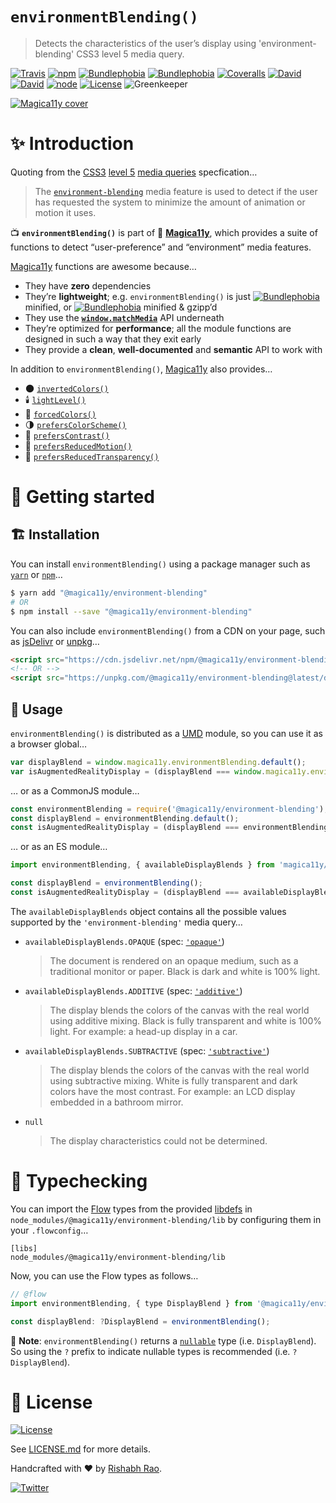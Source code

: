 `environmentBlending()`
========================
> Detects the characteristics of the user’s display using 'environment-blending' CSS3 level 5 media query.

[![Travis](https://img.shields.io/travis/com/magica11y/environment-blending.svg?style=for-the-badge)](https://travis-ci.com/magica11y/environment-blending)
[![npm](https://img.shields.io/npm/v/@magica11y/environment-blending.svg?style=for-the-badge "NPM")](https://www.npmjs.com/package/@magica11y/environment-blending)
[![Bundlephobia](https://img.shields.io/bundlephobia/min/@magica11y/environment-blending.svg?style=for-the-badge "Bundle size (minified)")](https://bundlephobia.com/result?p=@magica11y/environment-blending)
[![Bundlephobia](https://img.shields.io/bundlephobia/minzip/@magica11y/environment-blending.svg?style=for-the-badge "Bundle size (minified+gzipped)")](https://bundlephobia.com/result?p=@magica11y/environment-blending)
[![Coveralls](https://img.shields.io/coveralls/magica11y/environment-blending.svg?style=for-the-badge "Test coverage status")](https://coveralls.io/r/magica11y/environment-blending)
[![David](https://img.shields.io/david/magica11y/environment-blending.svg?style=for-the-badge "Dependencies")](https://david-dm.org/magica11y/environment-blending)
[![David](https://img.shields.io/david/dev/magica11y/environment-blending.svg?style=for-the-badge "Dev Dependencies")](https://david-dm.org/magica11y/environment-blending?type=dev)
[![node](https://img.shields.io/node/v/@magica11y/environment-blending.svg?style=for-the-badge "Node engine")](https://www.npmjs.com/package/@magica11y/environment-blending)
[![License](https://img.shields.io/github/license/magica11y/environment-blending.svg?style=for-the-badge "MIT license")](LICENSE.md)
![Greenkeeper](https://badges.greenkeeper.io/magica11y/environment-blending.svg?style=flat-square "Greenkeeper")

[![Magica11y cover](https://cdn.jsdelivr.net/gh/magica11y/cauldron@1.0.7/assets/Magica11y-cover.jpg "Magica11y cover")](https://magica11y.github.io)


# :sparkles: Introduction

Quoting from the [CSS3](https://developer.mozilla.org/en-US/docs/Web/CSS/CSS3) [level 5](https://drafts.csswg.org/mediaqueries-5)
[media queries](https://developer.mozilla.org/en-US/docs/Web/CSS/Media_Queries) specfication…

> The [`environment-blending`](https://drafts.csswg.org/mediaqueries-5/#environment-blending) media feature
> is used to detect if the user has requested the system to minimize the amount of animation or motion it uses.

:tv: **`environmentBlending()`** is part of :crystal_ball: [**Magica11y**](https://magica11y.github.io),
which provides a suite of functions to detect “user-preference” and “environment” media features.

[Magica11y](https://magica11y.github.io) functions are awesome because…
  * They have **zero** dependencies
  * They’re **lightweight**; e.g. `environmentBlending()` is just [![Bundlephobia](https://img.shields.io/bundlephobia/min/@magica11y/environment-blending.svg?style=flat-square&label "Bundle size (minified)")](https://bundlephobia.com/result?p=@magica11y/environment-blending) minified, or [![Bundlephobia](https://img.shields.io/bundlephobia/minzip/@magica11y/environment-blending.svg?style=flat-square&label "Bundle size (minified+gzipped)")](https://bundlephobia.com/result?p=@magica11y/environment-blending) minified & gzipp’d
  * They use the **[`window.matchMedia`](https://developer.mozilla.org/docs/Web/API/Window/matchMedia)** API underneath
  * They’re optimized for **performance**; all the module functions are designed in such a way that they exit early
  * They provide a **clean**, **well-documented** and **semantic** API to work with

In addition to `environmentBlending()`, [Magica11y](https://magica11y.github.io) also provides…

  * :new_moon: [`invertedColors()`](https://github.com/magica11y/inverted-colors)
  * :candle: [`lightLevel()`](https://github.com/magica11y/light-level)
  * :art: [`forcedColors()`](https://github.com/magica11y/forced-colors)
  * :last_quarter_moon: [`prefersColorScheme()`](https://github.com/magica11y/prefers-color-scheme)
  * :high_brightness: [`prefersContrast()`](https://github.com/magica11y/prefers-contrast)
  * :roller_coaster: [`prefersReducedMotion()`](https://github.com/magica11y/prefers-reduced-motion)
  * :gem: [`prefersReducedTransparency()`](https://github.com/magica11y/prefers-reduced-transparency)

# :rocket: Getting started

## :building_construction: Installation

You can install `environmentBlending()` using a package manager such as [`yarn`](https://yarnpkg.com/en/package/@magica11y/environment-blending) or [`npm`](https://www.npmjs.com/package/@magica11y/environment-blending)…

```sh
$ yarn add "@magica11y/environment-blending"
# OR
$ npm install --save "@magica11y/environment-blending"
```

You can also include `environmentBlending()` from a CDN on your page, such as [jsDelivr](https://www.jsdelivr.com/package/npm/@magica11y/environment-blending) or [unpkg](https://unpkg.com/@magica11y/environment-blending)…

```html
<script src="https://cdn.jsdelivr.net/npm/@magica11y/environment-blending@latest/dist/magica11y.environmentBlending.min.js"></script>
<!-- OR -->
<script src="https://unpkg.com/@magica11y/environment-blending@latest/dist/magica11y.environmentBlending.js"></script>
```

## :game_die: Usage

`environmentBlending()` is distributed as a [UMD](https://github.com/umdjs/umd) module, so you can use it as a browser global…

```js
var displayBlend = window.magica11y.environmentBlending.default();
var isAugmentedRealityDisplay = (displayBlend === window.magica11y.environmentBlending.availableDisplayBlends.ADDITIVE);
```

… or as a CommonJS module…

```js
const environmentBlending = require('@magica11y/environment-blending');
const displayBlend = environmentBlending.default();
const isAugmentedRealityDisplay = (displayBlend === environmentBlending.availableDisplayBlends.ADDITIVE);
```

… or as an ES module…

```js
import environmentBlending, { availableDisplayBlends } from 'magica11y/environmentBlending';

const displayBlend = environmentBlending();
const isAugmentedRealityDisplay = (displayBlend === availableDisplayBlends.ADDITIVE);
```

The `availableDisplayBlends` object contains all the possible values supported by the `'environment-blending'` media query…

* `availableDisplayBlends.OPAQUE` (spec: [`'opaque'`](https://drafts.csswg.org/mediaqueries-5/#valdef-media-environment-blending-opaque))
  > The document is rendered on an opaque medium, such as a traditional monitor or paper. Black is dark and white is 100% light.
* `availableDisplayBlends.ADDITIVE` (spec: [`'additive'`](https://drafts.csswg.org/mediaqueries-5/#valdef-media-environment-blending-additive))
  > The display blends the colors of the canvas with the real world using additive mixing. Black is fully transparent and white is 100% light. For example: a head-up display in a car.
* `availableDisplayBlends.SUBTRACTIVE` (spec: [`'subtractive'`](https://drafts.csswg.org/mediaqueries-5/#valdef-media-environment-blending-subtractive))
  > The display blends the colors of the canvas with the real world using subtractive mixing. White is fully transparent and dark colors have the most contrast. For example: an LCD display embedded in a bathroom mirror.
* `null`
  > The display characteristics could not be determined.


# :checkered_flag: Typechecking

You can import the [Flow](https://flow.org) types from the provided [libdefs](https://flow.org/en/docs/libdefs)
in `node_modules/@magica11y/environment-blending/lib` by configuring them in your `.flowconfig`…

```
[libs]
node_modules/@magica11y/environment-blending/lib
```

Now, you can use the Flow types as follows…

```js
// @flow
import environmentBlending, { type DisplayBlend } from '@magica11y/environment-blending';

const displayBlend: ?DisplayBlend = environmentBlending();
```

:tophat: **Note**: `environmentBlending()` returns a [`nullable`](https://flow.org/en/docs/types/primitives/#toc-null-and-void)
type (i.e. `DisplayBlend`). So using the `?` prefix to indicate nullable types is recommended (i.e. `?DisplayBlend`).


# :scroll: License

[![License](https://img.shields.io/github/license/magica11y/magica11y.svg?style=for-the-badge "MIT license")](LICENSE.md)

See [LICENSE.md](LICENSE.md) for more details.

Handcrafted with :heart: by [Rishabh Rao](https://github.com/rishabhsrao).

[![Twitter](https://img.shields.io/twitter/follow/rishabhsrao.svg?style=social)](https://twitter.com/rishabhsrao)
